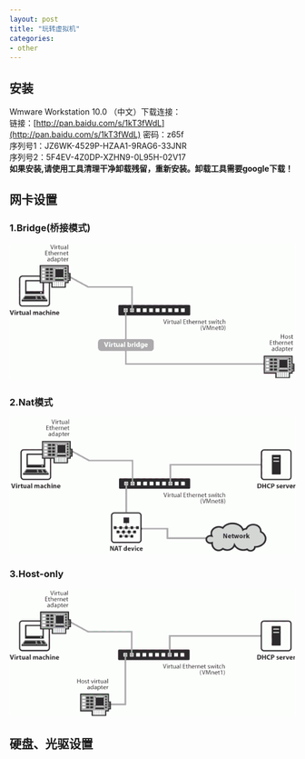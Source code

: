 ```yaml
---
layout: post
title: "玩转虚拟机"
categories:
- other
---
```


## 安装 ##

Wmware Workstation 10.0 （中文）下载连接：<br/>
链接：[http://pan.baidu.com/s/1kT3fWdL](http://pan.baidu.com/s/1kT3fWdL) 密码：z65f<br/>
序列号1：JZ6WK-4529P-HZAA1-9RAG6-33JNR<br/>
序列号2：5F4EV-4Z0DP-XZHN9-0L95H-02V17<br/>
**如果安装,请使用工具清理干净卸载残留，重新安装。卸载工具需要google下载！**

## 网卡设置 ##

### 1.Bridge(桥接模式) ###

![](/img/bridge.gif)

### 2.Nat模式 ###

![](/img/nat.gif)

### 3.Host-only ###

![](/img/host-only.gif)


## 硬盘、光驱设置 ##